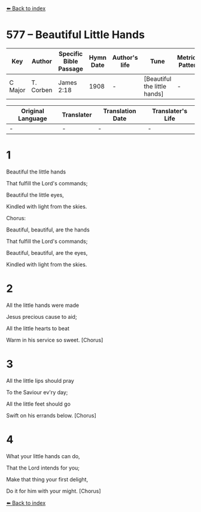 [⬅️ Back to index](../README.md)

# 577 – Beautiful Little Hands

Key | Author   | Specific Bible Passage     |Hymn Date |Author's life |Tune |Metrical Pattern   |Composer/Source
-- | --------- | ---------------------------|----------|--------------|-----|-------------------|-------------  
C Major |T. Corben |James 2:18 |1908 |- |[Beautiful the little hands] |- |Bishop W. Johns

Original Language | Translater | Translation Date   | Translater's Life  
----------------- | --------- | --------------------|-------------     
\- |- |- |-




# 1

Beautiful the little hands

That fulfill the Lord's commands;

Beautiful the little eyes,

Kindled with light from the skies.



Chorus:

Beautiful, beautiful, are the hands

That fulfill the Lord's commands;

Beautiful, beautiful, are the eyes,

Kindled with light from the skies.



# 2

All the little hands were made

Jesus precious cause to aid;

All the little hearts to beat 

Warm in his service so sweet.  [Chorus]



# 3

All the little lips should pray

To the Saviour ev'ry day;

All the little feet should go

Swift on his errands below.  [Chorus]



# 4

What your little hands can do,

That the Lord intends for you;

Make that thing your first delight,

Do it for him with your might.  [Chorus]



[⬅️ Back to index](../README.md)
